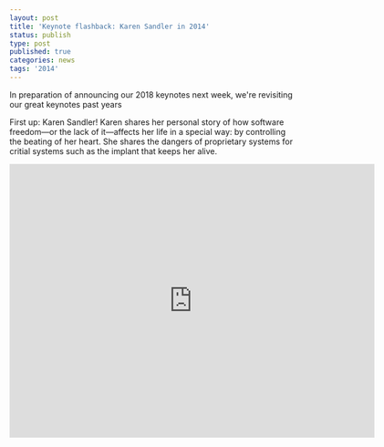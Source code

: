 ```yaml
---
layout: post
title: 'Keynote flashback: Karen Sandler in 2014'
status: publish
type: post
published: true
categories: news
tags: '2014'
---
```


In preparation of announcing our 2018 keynotes next week, we're revisiting our great keynotes past years

First up: Karen Sandler! Karen shares her personal story of how software freedom—or the lack of it—affects her life in a special way: by controlling the beating of her heart. She shares the dangers of proprietary systems for critial systems such as the implant that keeps her alive.

<iframe src="https://archive.org/embed/SeaGL2014KarenSandlerKeynote" width="640" height="480" frameborder="0" webkitallowfullscreen="true" mozallowfullscreen="true" allowfullscreen></iframe>
